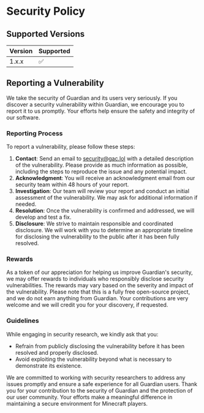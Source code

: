 # Security Policy

## Supported Versions
| Version | Supported          |
| ------- | ------------------ |
| 1.x.x   | :white_check_mark: |

## Reporting a Vulnerability
We take the security of Guardian and its users very seriously. If you discover a security vulnerability within Guardian, we encourage you to report it to us promptly. Your efforts help ensure the safety and integrity of our software.

### Reporting Process
To report a vulnerability, please follow these steps:

1. **Contact**: Send an email to security@gac.lol with a detailed description of the vulnerability. Please provide as much information as possible, including the steps to reproduce the issue and any potential impact.
2. **Acknowledgment**: You will receive an acknowledgment email from our security team within 48 hours of your report.
3. **Investigation**: Our team will review your report and conduct an initial assessment of the vulnerability. We may ask for additional information if needed.
4. **Resolution**: Once the vulnerability is confirmed and addressed, we will develop and test a fix.
5. **Disclosure**: We strive to maintain responsible and coordinated disclosure. We will work with you to determine an appropriate timeline for disclosing the vulnerability to the public after it has been fully resolved.

### Rewards
As a token of our appreciation for helping us improve Guardian's security, we may offer rewards to individuals who responsibly disclose security vulnerabilities. The rewards may vary based on the severity and impact of the vulnerability.
Please note that this is a fully free open-source project, and we do not earn anything from Guardian. Your contributions are very welcome and we will credit you for your discovery, if requested.

### Guidelines
While engaging in security research, we kindly ask that you:
- Refrain from publicly disclosing the vulnerability before it has been resolved and properly disclosed.
- Avoid exploiting the vulnerability beyond what is necessary to demonstrate its existence.

We are committed to working with security researchers to address any issues promptly and ensure a safe experience for all Guardian users.
Thank you for your contribution to the security of Guardian and the protection of our user community. Your efforts make a meaningful difference in maintaining a secure environment for Minecraft players.
